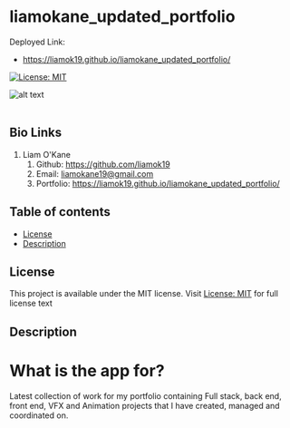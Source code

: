 # liamokane_updated_portfolio

Deployed Link: 
- https://liamok19.github.io/liamokane_updated_portfolio/

[![License: MIT](https://img.shields.io/apm/l/vim-mode?color=orange&style=for-the-badge.svg)](https://opensource.org/licenses/MIT)


![alt text](./assets/images/liamokportfolio.gif) <br><br>


## Bio Links
1. Liam O'Kane   
    1. Github: https://github.com/liamok19
    2. Email: liamokane19@gmail.com
    3. Portfolio: https://liamok19.github.io/liamokane_updated_portfolio/

## Table of contents
- [License](#license)
- [Description](#description)


## License
This project is available under the MIT license. Visit [License: MIT](https://opensource.org/licenses/MIT) for full license text

## Description
# What is the app for?
Latest collection of work for my portfolio containing Full stack, back end, front end, VFX and Animation projects that I have created, managed and coordinated on. 